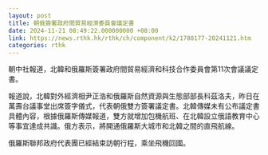 ```yaml
---
layout: post
title: 朝俄簽署政府間貿易經濟委員會議定書
date: 2024-11-21 08:49:22.000000000 +08:00
link: https://news.rthk.hk/rthk/ch/component/k2/1780177-20241121.htm
categories: rthk
---
```


朝中社報道，北韓和俄羅斯簽署政府間貿易經濟和科技合作委員會第11次會議議定書。

報道說，北韓對外經濟相尹正浩和俄羅斯自然資源與生態部部長科茲洛夫，昨日在萬壽台議事堂出席簽字儀式，代表朝俄雙方簽署議定書。北韓傳媒未有公布議定書具體內容，根據俄羅斯傳媒報道，雙方就增加包機航班、在北韓設立俄語教育中心等事宜達成共識。俄方表示，將開通俄羅斯大城市和北韓之間的直飛航線。

俄羅斯聯邦政府代表團已經結束訪朝行程，乘坐飛機回國。
